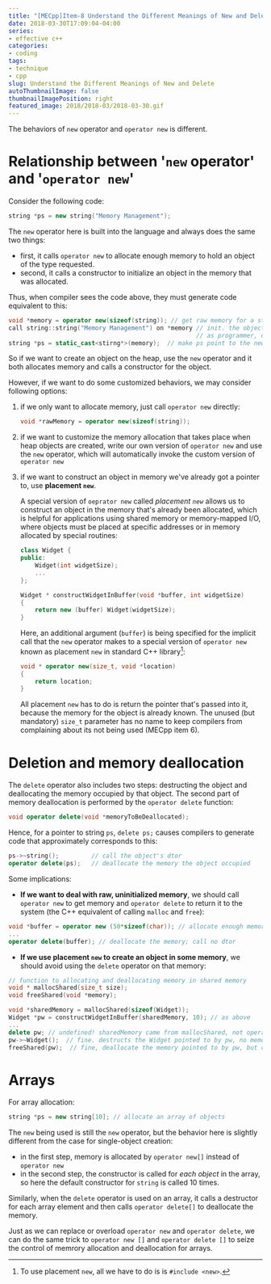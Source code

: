 ```yaml
---
title: "[MECpp]Item-8 Understand the Different Meanings of New and Delete"
date: 2018-03-30T17:09:04-04:00
series:
- effective c++
categories:
- coding
tags:
- technique
- cpp
slug: Understand the Different Meanings of New and Delete
autoThumbnailImage: false
thumbnailImagePosition: right
featured_image: 2018/2018-03/2018-03-30.gif
---
```


The behaviors of `new` operator and `operator new` is different.
<!--more-->
<!-- toc -->

# Relationship between '`new` operator' and '`operator new`'

Consider the following code:

```cpp
string *ps = new string("Memory Management");
```

The `new` operator here is built into the language and always does the same two things:

* first, it calls `operator new` to allocate enough memory to hold an object of the type requested.
* second, it calls a constructor to initialize an object in the memory that was allocated.

Thus, when compiler sees the code above, they must generate code equivalent to this:

```cpp
void *memory = operator new(sizeof(string)); // get raw memory for a string object
call string::string("Memory Management") on *memory // init. the object in the memory. 
                                                    // as programmer, directly calling the ctor is prohibited
string *ps = static_cast<stirng*>(memory);  // make ps point to the new object
```

So if we want to create an object on the heap, use the `new` operator and it both allocates memory and calls a constructor for the object.

However, if we want to do some customized behaviors, we may consider following options:

1. if we only want to allocate memory, just call `operator new` directly:

    ```cpp
    void *rawMemory = operator new(sizeof(string));
    ```

2. if we want to customize the memory allocation that takes place when heap objects are created, write our own version of `operator new` and use the `new` operator, which will automatically invoke the custom version of `operator new`

3. if we want to construct an object in memory we've already got a pointer to, use **placement `new`**.

    A special version of `oeprator new` called _placement `new`_ allows us to construct an object in the memory that's already been allocated, which is helpful for applications using shared memory or memory-mapped I/O, where objects must be placed at specific addresses or in memory allocated by special routines:

    ```cpp
    class Widget {
    public:
        Widget(int widgetSize);
        ...
    };

    Widget * constructWidgetInBuffer(void *buffer, int widgetSize)
    {
        return new (buffer) Widget(widgetSize);
    }
    ```

    Here, an additional argument (`buffer`) is being specified for the implicit call that the `new` operator makes to a special version of `operator new` known as placement `new` in standard C++ library[^1]:

    ```cpp
    void * operator new(size_t, void *location)
    {
        return location;
    }
    ```

    All placement `new` has to do is return the pointer that's passed into it, because the memory for the object is already known. The unused (but mandatory) `size_t` parameter has no name to keep compilers from complaining about its not being used (MECpp item 6).


# Deletion and memory deallocation

The `delete` operator also includes two steps: destructing the object and deallocating the memory occupied by that object. The second part of memory deallocation is performed by the `operator delete` function:

```cpp
void operator delete(void *memoryToBeDeallocated);
```

Hence, for a pointer to string `ps`, `delete ps;` causes compilers to generate code that approximately corresponds to this:

```cpp
ps->~string();         // call the object's dtor
operator delete(ps);   // deallocate the memory the object occupied
```

Some implications:

* **If we want to deal with raw, uninitialized memory**, we should call `operator new` to get memory and `operator delete` to return it to the system (the C++ equivalent of calling `malloc` and `free`):

```cpp
void *buffer = operator new (50*sizeof(char)); // allocate enough memory to hold 50 chars, call no ctor
...
operator delete(buffer); // deallocate the memory; call no dtor
```

* **If we use placement `new` to create an object in some memory**, we should avoid using the `delete` operator on that memory:

```cpp
// function to allocating and deallocating memory in shared memory
void * mallocShared(size_t size);
void freeShared(void *memory);

void *sharedMemory = mallocShared(sizeof(Widget));
Widget *pw = constructWidgetInBuffer(sharedMemory, 10); // as above
...
delete pw; // undefined! sharedMemory came from mallocShared, not operator new
pw->~Widget();  // fine. destructs the Widget pointed to by pw, no memory deallocation performed
freeShared(pw);  // fine, deallocate the memory pointed to by pw, but calls no dtor
```


# Arrays

For array allocation:

```cpp
string *ps = new string[10]; // allocate an array of objects
```

The `new` being used is still the `new` operator, but the behavior here is slightly different from the case for single-object creation:
* in the first step, memory is allocated by `operator new[]` instead of `operator new`
* in the second step, the constructor is called for _each object_ in the array, so here the default constructor for `string` is called 10 times.

Similarly, when the `delete` operator is used on an array, it calls a destructor for each array element and then calls `operator delete[]` to deallocate the memory.

Just as we can replace or overload `operator new` and `operator delete`, we can do the same trick to `operator new []` and `operator delete []` to seize the control of memrory allocation and deallocation for arrays.

[^1]: To use placement `new`, all we have to do is is `#include <new>`.
